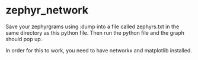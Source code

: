 # zephyr_network
Save your zephyrgrams using :dump into a file called zephyrs.txt in the same directory as this python file. Then run the python file and the graph should pop up.

In order for this to work, you need to have networkx and matplotlib installed.
